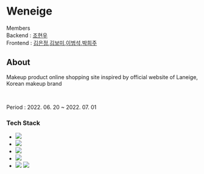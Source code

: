 # Weneige

Members <br>
Backend : [조현우](https://github.com/HyeonWooJo) <br>
Frontend : [김은정](https://github.com/banhera),[김보미](https://github.com/rlaqhalx),[이범석](https://github.com/beomq),[박희주](https://github.com/hjpark625)<br>

## About

<p>Makeup product online shopping site inspired by official website of Laneige, Korean makeup brand </p> <br>


Period : 2022. 06. 20 ~ 2022. 07. 01


### Tech Stack

- <img src="https://img.shields.io/badge/HTML-black?style=for-the-badge&logo=HTML5&logoColor=#E34F26">
- <img src="https://img.shields.io/badge/JavaScript-black?style=for-the-badge&logo=JavaScript">
- <img src="https://img.shields.io/badge/React-black?style=for-the-badge&logo=React">
- <img src="https://img.shields.io/badge/Sass-black?style=for-the-badge&logo=sass&logoColor=white">
- <img src="https://img.shields.io/badge/Git-gray?style=for-the-badge&logo=Git"> <img src="https://img.shields.io/badge/GitHub-gray?style=for-the-badge&logo=GitHub">

